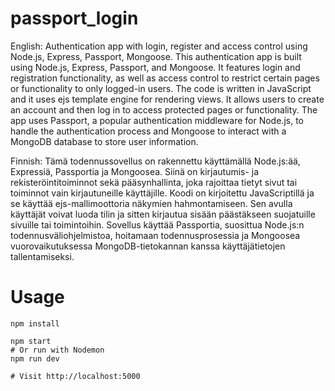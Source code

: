 # passport_login

English:
Authentication app with login, register and access control using Node.js, Express, Passport, Mongoose.
This authentication app is built using Node.js, Express, Passport, and Mongoose. It features login and registration functionality, as well as access control to restrict certain pages or functionality to only logged-in users. The code is written in JavaScript and it uses ejs template engine for rendering views. It allows users to create an account and then log in to access protected pages or functionality. The app uses Passport, a popular authentication middleware for Node.js, to handle the authentication process and Mongoose to interact with a MongoDB database to store user information.

Finnish:
Tämä todennussovellus on rakennettu käyttämällä Node.js:ää, Expressiä, Passportia ja Mongoosea. Siinä on kirjautumis- ja rekisteröintitoiminnot sekä pääsynhallinta, joka rajoittaa tietyt sivut tai toiminnot vain kirjautuneille käyttäjille. Koodi on kirjoitettu JavaScriptillä ja se käyttää ejs-mallimoottoria näkymien hahmontamiseen. Sen avulla käyttäjät voivat luoda tilin ja sitten kirjautua sisään päästäkseen suojatuille sivuille tai toimintoihin. Sovellus käyttää Passportia, suosittua Node.js:n todennusväliohjelmistoa, hoitamaan todennusprosessia ja Mongoosea vuorovaikutuksessa MongoDB-tietokannan kanssa käyttäjätietojen tallentamiseksi.


# Usage
```
npm install

```

```
npm start
# Or run with Nodemon
npm run dev

# Visit http://localhost:5000

```

